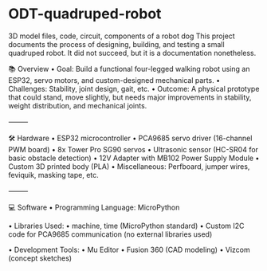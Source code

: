 # ODT-quadruped-robot
3D model files, code, circuit, components of a robot dog
This project documents the process of designing, building, and testing a small quadruped robot. It did not succeed, but it is a documentation nonetheless. 

📚 Overview
	•	Goal: Build a functional four-legged walking robot using an ESP32, servo motors, and custom-designed mechanical parts.
	•	Challenges: Stability, joint design, gait, etc.
	•	Outcome: A physical prototype that could stand, move slightly, but needs major improvements in stability, weight distribution, and mechanical joints.

⸻

🛠 Hardware
	•	ESP32 microcontroller
	•	PCA9685 servo driver (16-channel PWM board)
	•	8x Tower Pro SG90 servos
	•	Ultrasonic sensor (HC-SR04 for basic obstacle detection)
	• 12V Adapter with MB102 Power Supply Module 
	•	Custom 3D printed body (PLA)
	•	Miscellaneous: Perfboard, jumper wires, feviquik, masking tape, etc.

⸻

💻 Software
	•	Programming Language: MicroPython
 
  •	Libraries Used:
	•	machine, time (MicroPython standard)
	•	Custom I2C code for PCA9685 communication (no external libraries used)
 
  •	Development Tools:
	•	Mu Editor
	•	Fusion 360 (CAD modeling)
	•	Vizcom (concept sketches)
